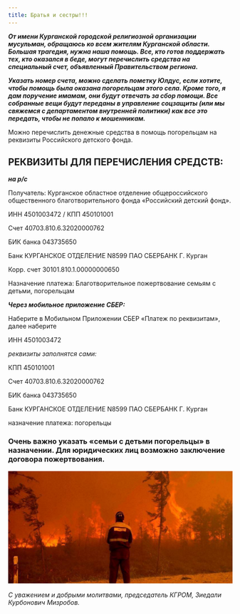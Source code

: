 ```yaml
---
title: Братья и сестры!!! 
---
```


***От имени Курганской городской религиозной организации мусульман, обращаюсь ко всем жителям Курганской области. Большая трагедия, нужна наша помощь. Все, кто готов поддержать тех, кто оказался в беде, могут перечислить средства на специальный счет, объявленный Правительством региона.***

***Указать номер счета, можно сделать пометку Юлдус, если хотите, чтобы помощь была оказана погорельцам этого села.
Кроме того, я дам поручение имамам, они будут отвечать за сбор помощи. Все собранные вещи будут переданы в управление соцзащиты (или мы свяжемся с департаментом внутренней политики) как все это передать, чтобы не попало к мошенникам.*** 

Можно перечислить денежные средства в помощь погорельцам на реквизиты Российского детского фонда.

## РЕКВИЗИТЫ ДЛЯ ПЕРЕЧИСЛЕНИЯ СРЕДСТВ:

***на р/с*** 

Получатель: Курганское областное отделение общероссийского общественного благотворительного фонда «Российский детский фонд».

ИНН 4501003472 / КПП 450101001

Счет 40703.810.6.32020000762

БИК банка 043735650

Банк КУРГАНСКОЕ ОТДЕЛЕНИЕ N8599 ПАО СБЕРБАНК Г. Курган

Корр. счет 30101.810.1.00000000650

Назначение платежа: Благотворительное пожертвование семьям с детьми, погорельцам


***Через мобильное приложение СБЕР:***

Наберите в Мобильном Приложении СБЕР «Платеж по реквизитам», далее наберите

ИНН 4501003472

*реквизиты заполнятся сами:*

КПП 450101001

Счет 40703.810.6.32020000762

БИК банка 043735650

Банк КУРГАНСКОЕ ОТДЕЛЕНИЕ N8599 ПАО СБЕРБАНК Г. Курган

назначение платежа: погорельцы

### Очень важно указать «семьи с детьми погорельцы» в назначении. Для юридических лиц возможно заключение договора пожертвования.

![пожарКурган_2023](./пожар.jpg)

*С уважением и добрыми молитвами, председатель КГРОМ, Зиедали Курбонович Мизробов.*
